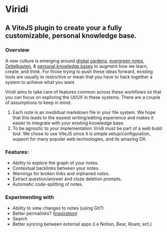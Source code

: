 # Viridi

## A ViteJS plugin to create your a fully customizable, personal knowledge base.

### Overview

A new culture is emerging around [digital gardens](https://maggieappleton.com/garden-history), [evergreen notes](https://notes.andymatuschak.org/Evergreen_notes), [Zettelkasten](http://luhmann.surge.sh/communicating-with-slip-boxes), & [personal knowledge bases](https://en.wikipedia.org/wiki/Personal_knowledge_base) to augment how we learn, create, and think. For those trying to push these ideas forward, existing tools are usually to restrictive or mean that you have to hack together a system to achieve what you want.

Viridi aims to take care of features common across these workflows so that you can focus on exploring the UI/UX in these systems. There are a couple of assumptions to keep in mind:

1. Each note is an invididual markdown file in your file system. We hope that this leads to the easiest writing/editing experience and makes it easier to integrate with your existing knowledge base.
2. To be agnostic to your implementation Viridi must be part of a web build tool. We chose to use ViteJS since it is simple setup/configuration, support for many popular web technologies, and its amazing DX.

### Features:

- Ability to explore the graph of your notes.
- Contextual backlinks between your notes.
- Warnings for broken links and orphaned notes.
- Extract question/answer and cloze deletion prompts.
- Automatic code-splitting of notes.

### Experimenting with

- Ability to view changes to notes (using Git?)
- Better permalinks? ([Inspiration](https://twitter.com/jordwalke/status/1350385770234724353))
- Search
- Better syncing between external apps (i.e Notion, Bear, Roam, ect.)
